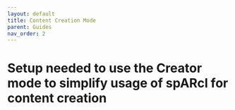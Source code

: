```yaml
---
layout: default
title: Content Creation Mode
parent: Guides
nav_order: 2
---
```



# Setup needed to use the Creator mode to simplify usage of spARcl for content creation
